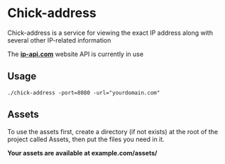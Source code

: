 # Chick-address

Chick-address is a service for viewing the exact IP address along with several other IP-related information 


The **[ip-api.com]("https://ip-api.com")** website API is currently in use

## Usage
```
./chick-address -port=8080 -url="yourdomain.com"
```

## Assets
To use the assets first, create a directory (if not exists) at the root of the project called Assets, then put the files you need in it.

**Your assets are available at example.com/assets/**